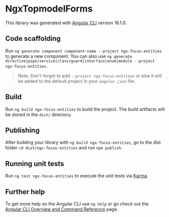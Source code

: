 # NgxTopmodelForms

This library was generated with [Angular CLI](https://github.com/angular/angular-cli) version 16.1.0.

## Code scaffolding

Run `ng generate component component-name --project ngx-focus-entities` to generate a new component. You can also use `ng generate directive|pipe|service|class|guard|interface|enum|module --project ngx-focus-entities`.
> Note: Don't forget to add `--project ngx-focus-entities` or else it will be added to the default project in your `angular.json` file. 

## Build

Run `ng build ngx-focus-entities` to build the project. The build artifacts will be stored in the `dist/` directory.

## Publishing

After building your library with `ng build ngx-focus-entities`, go to the dist folder `cd dist/ngx-focus-entities` and run `npm publish`.

## Running unit tests

Run `ng test ngx-focus-entities` to execute the unit tests via [Karma](https://karma-runner.github.io).

## Further help

To get more help on the Angular CLI use `ng help` or go check out the [Angular CLI Overview and Command Reference](https://angular.io/cli) page.
